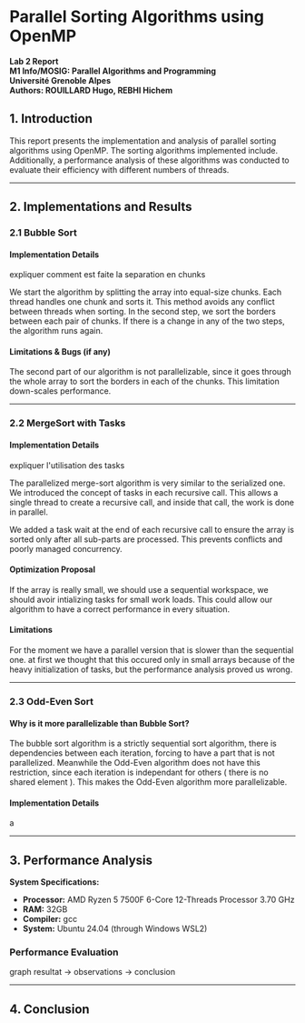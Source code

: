 # **Parallel Sorting Algorithms using OpenMP**  
**Lab 2 Report**  
**M1 Info/MOSIG: Parallel Algorithms and Programming**  
**Université Grenoble Alpes**  
**Authors: ROUILLARD Hugo, REBHI Hichem**

## **1. Introduction**  
This report presents the implementation and analysis of parallel sorting algorithms using OpenMP. The sorting algorithms implemented include. 
Additionally, a performance analysis of these algorithms was conducted to evaluate their efficiency with different numbers of threads.

---

## **2. Implementations and Results**  

### **2.1 Bubble Sort**  
#### **Implementation Details**  
expliquer comment est faite la separation en chunks

We start the algorithm by splitting the array into equal-size chunks. Each thread handles one chunk and sorts it.
This method avoids any conflict between threads when sorting.
In the second step, we sort the borders between each pair of chunks.
If there is a change in any of the two steps, the algorithm runs again.

#### **Limitations & Bugs (if any)**  

The second part of our algorithm is not parallelizable, since it goes through the whole array to sort the borders in each of the chunks.
This limitation down-scales performance. 

---

### **2.2 MergeSort with Tasks**  
#### **Implementation Details**  

expliquer l'utilisation des tasks

The parallelized merge-sort algorithm is very similar to the serialized one.
We  introduced the concept of tasks  in each recursive call. This allows a single thread to create a recursive call, and inside that call, the work is done in parallel.

We added a task wait at the end of each recursive call to ensure the array is sorted only after all sub-parts are processed. This prevents conflicts and poorly managed concurrency.

#### **Optimization Proposal**  
If the array is really small, we should use a sequential workspace, we should avoir intializing tasks for small work loads.
This could allow our algorithm to have a correct performance in every situation.

#### **Limitations**  
For the moment we have a parallel version that is slower than the sequential one.
at first we thought that this occured only in small arrays because of the heavy initialization of tasks, but the performance analysis proved us wrong.

---

### **2.3 Odd-Even Sort**  
#### **Why is it more parallelizable than Bubble Sort?**  

The bubble sort algorithm is a strictly sequential sort algorithm, there is dependencies between each iteration, forcing to have a part that is not parallelized.
Meanwhile the Odd-Even algorithm does not have this restriction, since each iteration is independant for others ( there is no shared element ).
This makes the Odd-Even algorithm more parallelizable.

#### **Implementation Details**  
a


---

## **3. Performance Analysis**  
**System Specifications:**  
- **Processor:** AMD Ryzen 5 7500F 6-Core 12-Threads Processor 3.70 GHz
- **RAM:** 32GB
- **Compiler:** gcc
- **System:** Ubuntu 24.04 (through Windows WSL2)

### **Performance Evaluation**  
graph resultat -> observations -> conclusion

---

## **4. Conclusion**  


